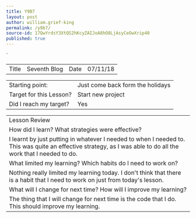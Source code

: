 ```yaml
---
title: Y9B7
layout: post
author: william.grief-king
permalink: /y9b7/
source-id: 17QwYrdsY3XtQS2hKcyZAIJoA8hO8LjAsyCeOwXrip40
published: true
---
```

`

<table>
  <tr>
    <td>Title</td>
    <td>Seventh Blog</td>
    <td>Date</td>
    <td>07/11/18</td>
  </tr>
</table>


<table>
  <tr>
    <td>Starting point:</td>
    <td>Just come back form the holidays</td>
  </tr>
  <tr>
    <td>Target for this Lesson?</td>
    <td>Start new project</td>
  </tr>
  <tr>
    <td>Did I reach my target? 
</td>
    <td>Yes</td>
  </tr>
</table>


<table>
  <tr>
    <td>Lesson Review</td>
  </tr>
  <tr>
    <td>How did I learn? What strategies were effective? </td>
  </tr>
  <tr>
    <td>I learnt by just putting in whatever I needed to when I needed to. This was quite an effective strategy, as I was able to do all the work that I needed to do.</td>
  </tr>
  <tr>
    <td>What limited my learning? Which habits do I need to work on? </td>
  </tr>
  <tr>
    <td>Nothing really limited my learning today. I don't think that there is a habit that I need to work on just from today's lesson. </td>
  </tr>
  <tr>
    <td>What will I change for next time? How will I improve my learning?</td>
  </tr>
  <tr>
    <td> The thing that I will change for next time is the code that I do. This should improve my learning. </td>
  </tr>
</table>


